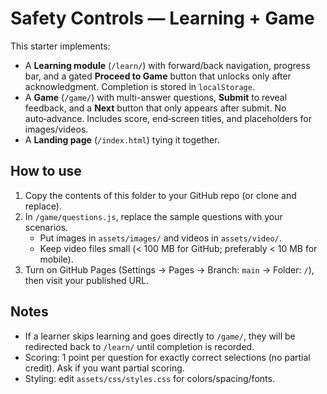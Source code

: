 
# Safety Controls — Learning + Game

This starter implements:

- A **Learning module** (`/learn/`) with forward/back navigation, progress bar, and a gated **Proceed to Game** button that unlocks only after acknowledgment. Completion is stored in `localStorage`.
- A **Game** (`/game/`) with multi-answer questions, **Submit** to reveal feedback, and a **Next** button that only appears after submit. No auto‑advance. Includes score, end‑screen titles, and placeholders for images/videos.
- A **Landing page** (`/index.html`) tying it together.

## How to use

1. Copy the contents of this folder to your GitHub repo (or clone and replace).
2. In `/game/questions.js`, replace the sample questions with your scenarios.
   - Put images in `assets/images/` and videos in `assets/video/`.
   - Keep video files small (< 100 MB for GitHub; preferably < 10 MB for mobile).
3. Turn on GitHub Pages (Settings → Pages → Branch: `main` → Folder: `/`), then visit your published URL.

## Notes
- If a learner skips learning and goes directly to `/game/`, they will be redirected back to `/learn/` until completion is recorded.
- Scoring: 1 point per question for exactly correct selections (no partial credit). Ask if you want partial scoring.
- Styling: edit `assets/css/styles.css` for colors/spacing/fonts.

